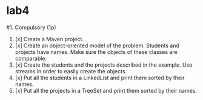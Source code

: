# lab4
#1. Compulsory (1p)
1. [x] Create a Maven project.
2. [x] Create an object-oriented model of the problem. Students and projects have names. Make sure the objects of these classes are comparable.
3. [x] Create the students and the projects described in the example. Use streams in order to easily create the objects.
4. [x] Put all the students in a LinkedList and print them sorted by their names.
5. [x] Put all the projects in a TreeSet and print them sorted by their names.